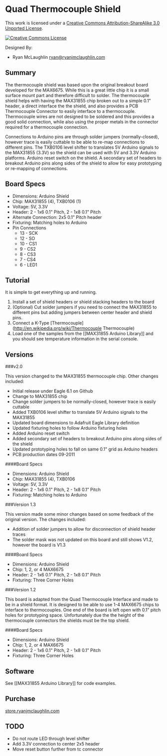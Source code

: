Quad Thermocouple Shield
==========================

This work is licensed under a <a rel="license" href="http://creativecommons.org/licenses/by-sa/3.0/">Creative Commons Attribution-ShareAlike 3.0 Unported License</a>.

<a rel="license" href="http://creativecommons.org/licenses/by-sa/3.0/"><img alt="Creative Commons License" style="border-width:0" src="http://i.creativecommons.org/l/by-sa/3.0/88x31.png" /></a>
	
Designed By:

*	Ryan McLaughlin <ryan@ryanjmclaughlin.com>


Summary
-------

The thermocouple shield was based upon the original breakout board developed for the MAX6675.  While this is a great little chip it is a small surface mount part and therefore difficult to solder. The thermocouple shield helps with having the MAX31855 chip broken out to a simple 0.1" header, a direct interface the the shield, and also provides a PCB Thermocouple Connector to easily interface to a thermocouple. Thermocouple wires are not designed to be soldered and this provides a good solid connection, while also using the proper metals in the connector required for a thermocouple connection.

Connections to Arduino pins are through solder jumpers (normally-closed), however trace is easily cuttable to be able to re-map connections to different pins.  The TXB0106 level shifter to translates 5V Arduino signals to the MAX31855 (3.3V) so the shield can be used with 5V and 3.3V Arduino platforms. Arduino reset switch on the shield.  A secondary set of headers to breakout Arduino pins along sides of the shield to allow for easy prototyping or re-mapping of connections.


Board Specs
-----------

*	Dimensions: Arduino Shield
*	Chip: MAX31855 (4), TXB0106 (1)
*	Voltage: 5V, 3.3V
*	Header: 2 - 1x6 0.1" Pitch, 2 - 1x8 0.1" Pitch
*	Alternate Connection: 2x5 0.1" Pitch header
*	Fixturing: Matching holes to Arduino
*	Pin Connections
	*	13 - SCK
	*	12 - SO
	*	10 - CS1
	*	9 - CS2
	*	8 - CS3
	*	7 - CS4
	*	6 - LED1


Tutorial
--------

It is simple to get everything up and running.

1.	Install a set of shield headers or shield stacking headers to the board
2.	(Optional) Cut solder jumpers if you need to connect the MAX31855 to different pins but adding jumpers between center header and shield pins.
3.	Connect a K-Type [Thermocouple](http://en.wikipedia.org/wiki/Thermocouple Thermocouple)
4.	Load one of the samples from the [[MAX31855 Arduino Library]] and you should see temperature information in the serial console.


Versions
--------

###v2.0

This version changed to the MAX31855 thermocouple chip. Other changes included:

* Initial release under Eagle 6.1 on Github
* Change to MAX31855 chip
* Change solder jumpers to be normally-closed, however trace is easily cuttable
* Added TXB0106 level shifter to translate 5V Arduino signals to the MAX31855
* Updated board dimensions to Adafruit Eagle Library definition
* Updated fixturing holes to follow Arduino fixturing holes
* Added Arduino reset switch
* Added secondary set of headers to breakout Arduino pins along sides of the shield
* Updated prototyping holes to fall on same 0.1" grid as Arduino headers
* PCB production dates 09-2011

####Board Specs
* Dimensions: Arduino Shield
* Chip: MAX31855 (4), TXB0106
* Voltage: 5V, 3.3V
* Header: 2 - 1x6 0.1" Pitch, 2 - 1x8 0.1" Pitch
* Fixturing: Matching holes to Arduino


###Version 1.3

This version made some minor changes based on some feedback of the original version.  The changes included:

* Addition of solder jumpers to allow for disconnection of shield header traces
* The solder mask was not updated on this board and still shows V1.2, however the board is V1.3

####Board Specs
* Dimensions: Arduino Shield
* Chip: 1, 2, or 4 MAX6675
* Header: 2 - 1x6 0.1" Pitch, 2 - 1x8 0.1" Pitch
* Fixturing: Three Corner Holes


###Version 1.2

This board is adapted from the Quad Thermocouple Interface and made to be in a shield format.  It is designed to be able to use 1-4 MAX6675 chips to interface to thermocouples.  One end of the board is left open with 0.1" pitch holes for prototyping space.  Unfortunately due the the height of the thermocouple connectors the shields must be the top shield.

####Board Specs
* Dimensions: Arduino Shield
* Chip: 1, 2, or 4 MAX6675
* Header: 2 - 1x6 0.1" Pitch, 2 - 1x8 0.1" Pitch
* Fixturing: Three Corner Holes


Software
--------

See [[MAX31855 Arduino Library]] for code examples.


Purchase
--------

[store.ryanjmclaughlin.com](http://store.ryanjmclaughlin.com) 


TODO
----

*	Do not route LED through level shifter
*	Add 3.3V connection to center 2x5 header
*	Move reset button further from tc connector
